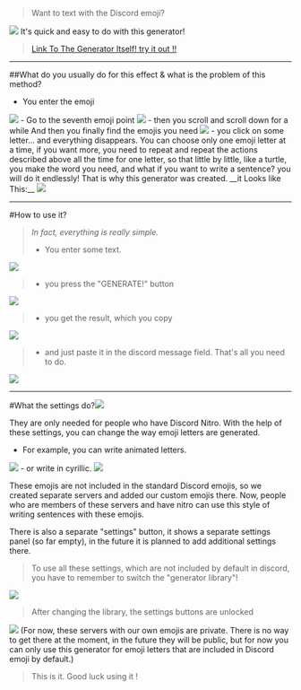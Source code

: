 >Want to text with the Discord emoji?
<img src="https://media.discordapp.net/attachments/891819752899629106/1006576125012619344/unknown.png?width=1080&height=173">
It's quick and easy to do with this generator!

>[Link To The Generator Itself! try it out !!](https://neriday.github.io/RegularText-to-DiscordEmojiLetters/)
***

##What do you usually do for this effect & what is the problem of this method?
- You enter the emoji
<img src="https://cdn.discordapp.com/attachments/891819752899629106/1006580339751272519/unknown.png">
- Go to the seventh emoji point
<img src="https://cdn.discordapp.com/attachments/891819752899629106/1006581998996963371/unknown.png">
- then you scroll and scroll down for a while
And then you finally find the emojis you need
<img src="https://cdn.discordapp.com/attachments/891819752899629106/1006582103808430110/unknown.png">
- you click on some letter... and everything disappears. You can choose only one emoji letter at a time, if you want more, you need to repeat and repeat the actions described above all the time for one letter, so that little by little, like a turtle, you make the word you need, and what if you want to write a sentence? you will do it endlessly! That is why this generator was created.
__it Looks like This:__
<img src="https://cdn.discordapp.com/attachments/891819752899629106/1006583620003180614/unknown.png">

***
#How to use it?

>_In fact, everything is really simple._
>- You enter some text.
<img src="https://cdn.discordapp.com/attachments/891819752899629106/1006585237255508068/unknown.png">

>- you press the "GENERATE!" button
<img src="https://cdn.discordapp.com/attachments/891819752899629106/1006585507389640766/unknown.png">

>- you get the result, which you copy
<img src="https://cdn.discordapp.com/attachments/891819752899629106/1006585950245224458/unknown.png">

>- and just paste it in the discord message field. That's all you need to do.
<img src="https://cdn.discordapp.com/attachments/891819752899629106/1006586535484866641/unknown.png">

***

#What the settings do?<img src="https://media.discordapp.net/attachments/891819752899629106/1006591460541476935/unknown.png">

They are only needed for people who have Discord Nitro. With the help of these settings, you can change the way emoji letters are generated. 
- For example, you can write animated letters.
<img src="https://cdn.discordapp.com/attachments/891819752899629106/1006624325383753810/ezgif-5-eda098d71f.gif">
- or write in cyrillic.
<img src="https://cdn.discordapp.com/attachments/891819752899629106/1006629914214146088/unknown.png">

These emojis are not included in the standard Discord emojis, so we created separate servers and added our custom emojis there. Now, people who are members of these servers and have nitro can use this style of writing sentences with these emojis.

There is also a separate "settings" button, it shows a separate settings panel (so far empty), in the future it is planned to add additional settings there.

>To use all these settings, which are not included by default in discord, you have to remember to switch the "generator library"!
<img src="https://cdn.discordapp.com/attachments/891819752899629106/1006640993711431720/unknown.png">

>After changing the library, the settings buttons are unlocked
<img src="https://cdn.discordapp.com/attachments/891819752899629106/1006641657409716374/unknown.png">
(For now, these servers with our own emojis are private. There is no way to get there at the moment, in the future they will be public, but for now you can only use this generator for emoji letters that are included in Discord emoji by default.)

>This is it. Good luck using it !
